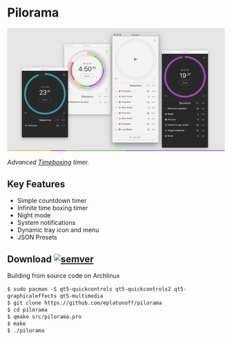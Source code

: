# Pilorama

![header image](https://github.com/eplatonoff/pilorama/blob/master/img/cover.png)

*Advanced [Timeboxing](https://en.wikipedia.org/wiki/Timeboxing) timer.*

## Key Features
- Simple countdown timer
- Infinite time boxing timer
- Night mode
- System notifications
- Dynamic tray icon and menu
- JSON Presets

## Download [![semver](https://img.shields.io/github/v/release/eplatonoff/pilorama)](https://github.com/eplatonoff/pilorama/releases/latest/)

Building from source code on Archlinux

    $ sudo pacman -S qt5-quickcontrols qt5-quickcontrols2 qt5-graphicaleffects qt5-multimedia
    $ git clone https://github.com/eplatonoff/pilorama
    $ cd pilorama
    $ qmake src/pilorama.pro 
    $ make
    $ ./pilorama
